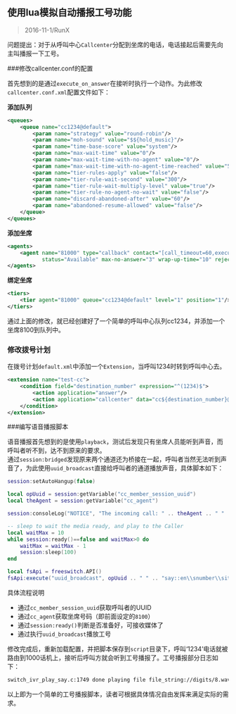 ## 使用lua模拟自动播报工号功能

> 2016-11-1/RunX

问题提出：对于从呼叫中心`Callcenter`分配到坐席的电话，电话接起后需要先向主叫播报一下工号。  

###修改callcenter.conf的配置

首先想到的是通过`execute_on_answer`在接听时执行一个动作。为此修改`callcenter.conf.xml`配置文件如下： 
 
**添加队列**

```xml
<queues>
	<queue name="cc1234@default">
		<param name="strategy" value="round-robin"/>
		<param name="moh-sound" value="$${hold_music}"/>
		<param name="time-base-score" value="system"/>
		<param name="max-wait-time" value="0"/>
		<param name="max-wait-time-with-no-agent" value="0"/>
		<param name="max-wait-time-with-no-agent-time-reached" value="5"/>
		<param name="tier-rules-apply" value="false"/>
		<param name="tier-rule-wait-second" value="300"/>
		<param name="tier-rule-wait-multiply-level" value="true"/>
		<param name="tier-rule-no-agent-no-wait" value="false"/>
		<param name="discard-abandoned-after" value="60"/>
		<param name="abandoned-resume-allowed" value="false"/>
	</queue>
</queues>
```

**添加坐席**

```xml
<agents>  
	<agent name="81000" type="callback" contact="[call_timeout=60,execute_on_answer='lua sayNumber.lua']user/1000"
	       status="Available" max-no-answer="3" wrap-up-time="10" reject-delay-time="10" busy-delay-time="30" />
</agents>
```  

**绑定坐席**

```xml
<tiers>
	<tier agent="81000" queue="cc1234@default" level="1" position="1"/> 
</tiers>
```  

通过上面的修改，就已经创建好了一个简单的呼叫中心队列cc1234，并添加一个坐席8100到队列中。

### 修改拨号计划

在拨号计划`default.xml`中添加一个`Extension`，当呼叫1234时转到呼叫中心去。

```xml
<extension name="test-cc">
	<condition field="destination_number" expression="^(1234)$">
		<action application="answer"/>
		<action application="callcenter" data="cc${destination_number}@default"/>
	</condition>
</extension>
```

###编写语音播报脚本

语音播报首先想到的是使用`playback`，测试后发现只有坐席人员能听到声音，而呼叫者听不到，达不到原来的要求。  
通过`session:bridged`发现原来两个通道还为桥接在一起，呼叫者当然无法听到声音了，为此使用`uuid_broadcast`直接给呼叫者的通道播放声音，具体脚本如下：

```lua
session:setAutoHangup(false)

local opUuid = session:getVariable("cc_member_session_uuid")
local theAgent = session:getVariable("cc_agent")

session:consoleLog("NOTICE", "The incoming call: " .. theAgent .. " " .. opUuid)

-- sleep to wait the media ready, and play to the Caller
local waitMax = 10
while session:ready()==false and waitMax>0 do
	waitMax = waitMax - 1
	session:sleep(100)
end

local fsApi = freeswitch.API()
fsApi:execute("uuid_broadcast", opUuid .. " " .. "say::en\\snumber\\siterated\\s" .. theAgent)  
```  

具体流程说明

* 通过`cc_member_session_uuid`获取呼叫者的UUID  
* 通过`cc_agent`获取坐席号码（即前面设定的`8100`）
* 通过`session:ready()`判断是否准备好，可接收媒体了  
* 通过执行`uuid_broadcast`播放工号

修改完成后，重新加载配置，并把脚本保存到`script`目录下，呼叫‘1234’电话就被路由到1000话机上，接听后呼叫方就会听到工号播报了。工号播报部分日志如下：

```bash
switch_ivr_play_say.c:1749 done playing file file_string://digits/8.wav!digits/1.wav!digits/0.wav!digits/0.wav!digits/0.wav
```

以上即为一个简单的工号播报脚本，读者可根据具体情况自由发挥来满足实际的需求。
